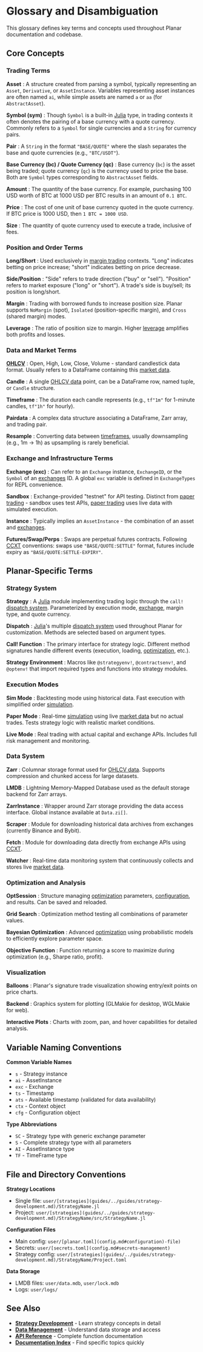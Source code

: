 <!--
category: "strategy-development"
difficulty: "advanced"
topics: [execution-modes, margin-trading, exchanges, data-management, optimization, strategy-development, visualization, configuration]
last_updated: "2025-10-04"
-->

# Glossary and Disambiguation

This glossary defines key terms and concepts used throughout Planar documentation and codebase.

## Core Concepts

### Trading Terms

**Asset**
: A structure created from parsing a symbol, typically representing an `Asset`, `Derivative`, or `AssetInstance`. Variables representing asset instances are often named `ai`, while simple assets are named `a` or `aa` (for `AbstractAsset`).

**Symbol (sym)**
: Though `Symbol` is a built-in [Julia](https://julialang.org/) type, in trading contexts it often denotes the pairing of a base currency with a quote currency. Commonly refers to a `Symbol` for single currencies and a `String` for currency pairs.

**Pair**
: A `String` in the format `"BASE/QUOTE"` where the slash separates the base and quote currencies (e.g., `"BTC/USDT"`).

**Base Currency (bc) / Quote Currency (qc)**
: Base currency (`bc`) is the asset being traded; quote currency (`qc`) is the currency used to price the base. Both are `Symbol` types corresponding to `AbstractAsset` fields.

**Amount**
: The quantity of the base currency. For example, purchasing 100 USD worth of BTC at 1000 USD per BTC results in an amount of `0.1 BTC`.

**Price**
: The cost of one unit of base currency quoted in the quote currency. If BTC price is 1000 USD, then `1 BTC = 1000 USD`.

**Size**
: The quantity of quote currency used to execute a trade, inclusive of fees.

### Position and Order Terms

**Long/Short**
: Used exclusively in [margin trading](guides/../guides/strategy-development.md) contexts. "Long" indicates betting on price increase; "short" indicates betting on price decrease.

**Side/Position**
: "Side" refers to trade direction ("buy" or "sell"). "Position" refers to market exposure ("long" or "short"). A trade's side is buy/sell; its position is long/short.

**Margin**
: Trading with borrowed funds to increase position size. Planar supports `NoMargin` (spot), `Isolated` (position-specific margin), and `Cross` (shared margin) modes.

**Leverage**
: The ratio of position size to margin. Higher [leverage](guides/../guides/strategy-development.md#margin-modes) amplifies both profits and losses.

### Data and Market Terms

**[OHLCV](guides/../guides/data-management.md#ohlcv-data)**
: Open, High, Low, Close, Volume - standard candlestick data format. Usually refers to a DataFrame containing this [market data](guides/../guides/data-management.md).

**Candle**
: A single [OHLCV data](guides/../guides/data-management.md#ohlcv-data) point, can be a DataFrame row, named tuple, or `Candle` structure.

**Timeframe**
: The duration each candle represents (e.g., `tf"1m"` for 1-minute candles, `tf"1h"` for hourly).

**Pairdata**
: A complex data structure associating a DataFrame, Zarr array, and trading pair.

**Resample**
: Converting data between [timeframes](guides/../guides/data-management.md#timeframes), usually downsampling (e.g., 1m → 1h) as upsampling is rarely beneficial.

### Exchange and Infrastructure Terms

**Exchange (exc)**
: Can refer to an `Exchange` instance, `ExchangeID`, or the `Symbol` of an [exchanges](exchanges.md) ID. A global `exc` variable is defined in `ExchangeTypes` for REPL convenience.

**Sandbox**
: Exchange-provided "testnet" for API testing. Distinct from [paper trading](guides/execution-modes.md#paper-mode) - sandbox uses test APIs, [paper trading](guides/execution-modes.md#paper-mode) uses live data with simulated execution.

**Instance**
: Typically implies an `AssetInstance` - the combination of an asset and [exchanges](exchanges.md).

**Futures/Swap/Perps**
: Swaps are perpetual futures contracts. Following [CCXT](exchanges.md) conventions: swaps use `"BASE/QUOTE:SETTLE"` format, futures include expiry as `"BASE/QUOTE:SETTLE-EXPIRY"`.

## Planar-Specific Terms

### Strategy System

**Strategy**
: A [Julia](https://julialang.org/) module implementing trading logic through the `call!` [dispatch system](guides/../guides/strategy-development.md). Parameterized by execution mode, [exchange](exchanges.md), margin type, and quote currency.

**Dispatch**
: [Julia](https://julialang.org/)'s multiple [dispatch system](guides/../guides/strategy-development.md) used throughout Planar for customization. Methods are selected based on argument types.

**Call! Function**
: The primary interface for strategy logic. Different method signatures handle different events (execution, loading, [optimization](optimization.md), etc.).

**Strategy Environment**
: Macros like `@strategyenv!`, `@contractsenv!`, and `@optenv!` that import required types and functions into strategy modules.

### Execution Modes

**Sim Mode**
: Backtesting mode using historical data. Fast execution with simplified order [simulation](guides/execution-modes.md#simulation-mode).

**Paper Mode**
: Real-time [simulation](guides/execution-modes.md#simulation-mode) using live [market data](guides/../guides/data-management.md) but no actual trades. Tests strategy logic with realistic market conditions.

**Live Mode**
: Real trading with actual capital and exchange APIs. Includes full risk management and monitoring.

### Data System

**Zarr**
: Columnar storage format used for [OHLCV data](guides/../guides/data-management.md#ohlcv-data). Supports compression and chunked access for large datasets.

**LMDB**
: Lightning Memory-Mapped Database used as the default storage backend for Zarr arrays.

**ZarrInstance**
: Wrapper around Zarr storage providing the data access interface. Global instance available at `Data.zi[]`.

**Scraper**
: Module for downloading historical data archives from exchanges (currently Binance and Bybit).

**Fetch**
: Module for downloading data directly from exchange APIs using [CCXT](exchanges.md#ccxt-integration).

**Watcher**
: Real-time data monitoring system that continuously collects and stores live [market data](guides/../guides/data-management.md).

### Optimization and Analysis

**OptSession**
: Structure managing [optimization](optimization.md) parameters, [configuration](config.md), and results. Can be saved and reloaded.

**Grid Search**
: Optimization method testing all combinations of parameter values.

**Bayesian Optimization**
: Advanced [optimization](optimization.md) using probabilistic models to efficiently explore parameter space.

**Objective Function**
: Function returning a score to maximize during optimization (e.g., Sharpe ratio, profit).

### Visualization

**Balloons**
: Planar's signature trade visualization showing entry/exit points on price charts.

**Backend**
: Graphics system for plotting (GLMakie for desktop, WGLMakie for web).

**Interactive Plots**
: Charts with zoom, pan, and hover capabilities for detailed analysis.

## Variable Naming Conventions

**Common Variable Names**
- `s` - Strategy instance
- `ai` - AssetInstance
- `exc` - Exchange
- `ts` - Timestamp
- `ats` - Available timestamp (validated for data availability)
- `ctx` - Context object
- `cfg` - Configuration object

**Type Abbreviations**
- `SC` - Strategy type with generic exchange parameter
- `S` - Complete strategy type with all parameters
- `AI` - AssetInstance type
- `TF` - TimeFrame type

## File and Directory Conventions

**Strategy Locations**
- Single file: `user/[strategies](guides/../guides/strategy-development.md)/StrategyName.jl`
- Project: `user/[strategies](guides/../guides/strategy-development.md)/StrategyName/src/StrategyName.jl`

**Configuration Files**
- Main config: `user/[planar.toml](config.md#configuration)-file)`
- Secrets: `user/[secrets.toml](config.md#secrets-management)`
- Strategy config: `user/[strategies](guides/../guides/strategy-development.md)/StrategyName/Project.toml`

**Data Storage**
- LMDB files: `user/data.mdb`, `user/lock.mdb`
- Logs: `user/logs/`

## See Also

- **[Strategy Development](strategy.md)** - Learn strategy concepts in detail
- **[Data Management](data.md)** - Understand data storage and access
- **[API Reference](API/api.md)** - Complete function documentation
- **[Documentation Index](documentation-index.md)** - Find specific topics quickly
